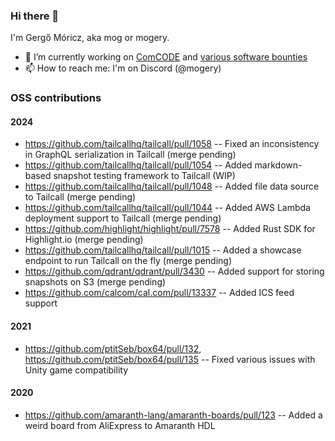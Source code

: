 ### Hi there 👋

I'm Gergő Móricz, aka mog or mogery.

- 🔭 I’m currently working on [ComCODE](https://comcode.org) and [various software bounties](https://algora.io/@/mogery)
- 📫 How to reach me: I'm on Discord (@mogery)

### OSS contributions
#### 2024
- https://github.com/tailcallhq/tailcall/pull/1058 -- Fixed an inconsistency in GraphQL serialization in Tailcall (merge pending)
- https://github.com/tailcallhq/tailcall/pull/1054 -- Added markdown-based snapshot testing framework to Tailcall (WIP)
- https://github.com/tailcallhq/tailcall/pull/1048 -- Added file data source to Tailcall (merge pending)
- https://github.com/tailcallhq/tailcall/pull/1044 -- Added AWS Lambda deployment support to Tailcall (merge pending)
- https://github.com/highlight/highlight/pull/7578 -- Added Rust SDK for Highlight.io (merge pending)
- https://github.com/tailcallhq/tailcall/pull/1015 -- Added a showcase endpoint to run Tailcall on the fly (merge pending)
- https://github.com/qdrant/qdrant/pull/3430 -- Added support for storing snapshots on S3 (merge pending)
- https://github.com/calcom/cal.com/pull/13337 -- Added ICS feed support

#### 2021
- https://github.com/ptitSeb/box64/pull/132, https://github.com/ptitSeb/box64/pull/135 -- Fixed various issues with Unity game compatibility

#### 2020
- https://github.com/amaranth-lang/amaranth-boards/pull/123 -- Added a weird board from AliExpress to Amaranth HDL
